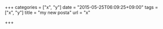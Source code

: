 +++
categories = ["x", "y"]
date = "2015-05-25T06:09:25+09:00"
tags = ["x", "y"]
title = "my new posta"
url = "x"

+++

